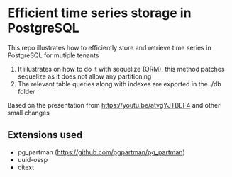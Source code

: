 # Efficient time series storage in PostgreSQL

This repo illustrates how to efficiently store and retrieve time series in PostgreSQL for mutiple tenants

1) It illustrates on how to do it with sequelize (ORM), this method patches sequelize as it does not allow any partitioning
2) The relevant table queries along with indexes are exported in the ./db folder


Based on the presentation from https://youtu.be/atvgYJTBEF4 and other small changes 

## Extensions used

- pg_partman (https://github.com/pgpartman/pg_partman)
- uuid-ossp
- citext 